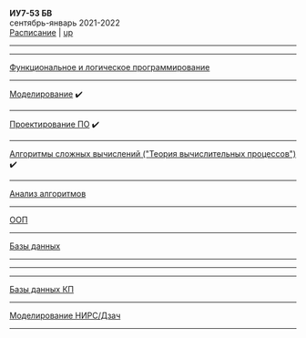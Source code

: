 **ИУ7-53 БВ** \
сентябрь-январь 2021-2022 \
[Расписание](https://www.isot.bmstu.ru/a0x/documents/2edu/shedules/2021/%d0%98%d0%a37-33%d0%91%d0%92,34%d0%91%d0%92,53%d0%91%d0%92,54%d0%91%d0%92_%d0%be%d1%81%d0%b5%d0%bd%d1%8c%202021.pdf) | [up](https://github.com/dKosarevsky/iu7/blob/master/README.md)
____________________________________
____________________________________
[Функциональное и логическое программирование](7sem/falp.md)
____________________________________
[Моделирование](7sem/modeling.md) :heavy_check_mark:
____________________________________
[Проектирование ПО](7sem/software_design.md) :heavy_check_mark:
____________________________________
[Алгоритмы сложных вычислений ("Теория вычислительных процессов")](7sem/algorithms_analysis.md) :heavy_check_mark:
____________________________________
[Анализ алгоритмов](7sem/complex_computation_algorithms.md) 
____________________________________
[ООП](7sem/oop.md) 
____________________________________
[Базы данных](7sem/db.md) 
____________________________________

____________________________________
____________________________________
[Базы данных КП](7sem/db_cp.md) 
____________________________________
[Моделирование НИРС/Дзач](7sem/modeling_nirs.md) 
____________________________________
